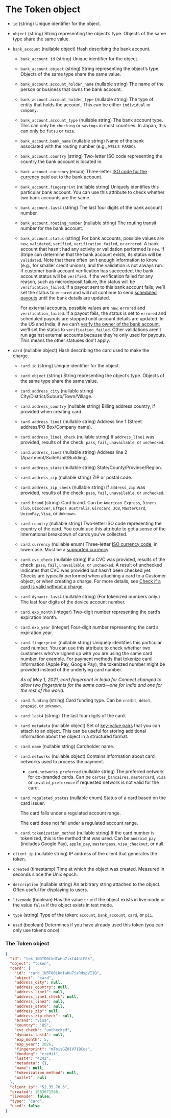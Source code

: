 # The Token object

- `id` (string)
  Unique identifier for the object.

- `object` (string)
  String representing the object’s type. Objects of the same type share the same value.

- `bank_account` (nullable object)
  Hash describing the bank account.

  - `bank_account.id` (string)
    Unique identifier for the object.

  - `bank_account.object` (string)
    String representing the object’s type. Objects of the same type share the same value.

  - `bank_account.account_holder_name` (nullable string)
    The name of the person or business that owns the bank account.

  - `bank_account.account_holder_type` (nullable string)
    The type of entity that holds the account. This can be either `individual` or `company`.

  - `bank_account.account_type` (nullable string)
    The bank account type. This can only be `checking` or `savings` in most countries. In Japan, this can only be `futsu` or `toza`.

  - `bank_account.bank_name` (nullable string)
    Name of the bank associated with the routing number (e.g., `WELLS FARGO`).

  - `bank_account.country` (string)
    Two-letter ISO code representing the country the bank account is located in.

  - `bank_account.currency` (enum)
    Three-letter [ISO code for the currency](https://stripe.com/docs/payouts) paid out to the bank account.

  - `bank_account.fingerprint` (nullable string)
    Uniquely identifies this particular bank account. You can use this attribute to check whether two bank accounts are the same.

  - `bank_account.last4` (string)
    The last four digits of the bank account number.

  - `bank_account.routing_number` (nullable string)
    The routing transit number for the bank account.

  - `bank_account.status` (string)
    For bank accounts, possible values are `new`, `validated`, `verified`, `verification_failed`, or `errored`. A bank account that hasn’t had any activity or validation performed is `new`. If Stripe can determine that the bank account exists, its status will be `validated`. Note that there often isn’t enough information to know (e.g., for smaller credit unions), and the validation is not always run. If customer bank account verification has succeeded, the bank account status will be `verified`. If the verification failed for any reason, such as microdeposit failure, the status will be `verification_failed`. If a payout sent to this bank account fails, we’ll set the status to `errored` and will not continue to send [scheduled payouts](https://stripe.com/docs/payouts#payout-schedule) until the bank details are updated.

    For external accounts, possible values are `new`, `errored` and `verification_failed`. If a payout fails, the status is set to `errored` and scheduled payouts are stopped until account details are updated. In the US and India, if we can’t [verify the owner of the bank account](https://support.stripe.com/questions/bank-account-ownership-verification), we’ll set the status to `verification_failed`. Other validations aren’t run against external accounts because they’re only used for payouts. This means the other statuses don’t apply.

- `card` (nullable object)
  Hash describing the card used to make the charge.

  - `card.id` (string)
    Unique identifier for the object.

  - `card.object` (string)
    String representing the object’s type. Objects of the same type share the same value.

  - `card.address_city` (nullable string)
    City/District/Suburb/Town/Village.

  - `card.address_country` (nullable string)
    Billing address country, if provided when creating card.

  - `card.address_line1` (nullable string)
    Address line 1 (Street address/PO Box/Company name).

  - `card.address_line1_check` (nullable string)
    If `address_line1` was provided, results of the check: `pass`, `fail`, `unavailable`, or `unchecked`.

  - `card.address_line2` (nullable string)
    Address line 2 (Apartment/Suite/Unit/Building).

  - `card.address_state` (nullable string)
    State/County/Province/Region.

  - `card.address_zip` (nullable string)
    ZIP or postal code.

  - `card.address_zip_check` (nullable string)
    If `address_zip` was provided, results of the check: `pass`, `fail`, `unavailable`, or `unchecked`.

  - `card.brand` (string)
    Card brand. Can be `American Express`, `Diners Club`, `Discover`, `Eftpos Australia`, `Girocard`, `JCB`, `MasterCard`, `UnionPay`, `Visa`, or `Unknown`.

  - `card.country` (nullable string)
    Two-letter ISO code representing the country of the card. You could use this attribute to get a sense of the international breakdown of cards you’ve collected.

  - `card.currency` (nullable enum)
    Three-letter [ISO currency code](https://www.iso.org/iso-4217-currency-codes.html), in lowercase. Must be a [supported currency](https://stripe.com/docs/currencies).

  - `card.cvc_check` (nullable string)
    If a CVC was provided, results of the check: `pass`, `fail`, `unavailable`, or `unchecked`. A result of unchecked indicates that CVC was provided but hasn’t been checked yet. Checks are typically performed when attaching a card to a Customer object, or when creating a charge. For more details, see [Check if a card is valid without a charge](https://support.stripe.com/questions/check-if-a-card-is-valid-without-a-charge).

  - `card.dynamic_last4` (nullable string)
    (For tokenized numbers only.) The last four digits of the device account number.

  - `card.exp_month` (integer)
    Two-digit number representing the card’s expiration month.

  - `card.exp_year` (integer)
    Four-digit number representing the card’s expiration year.

  - `card.fingerprint` (nullable string)
    Uniquely identifies this particular card number. You can use this attribute to check whether two customers who’ve signed up with you are using the same card number, for example. For payment methods that tokenize card information (Apple Pay, Google Pay), the tokenized number might be provided instead of the underlying card number.

    *As of May 1, 2021, card fingerprint in India for Connect changed to allow two fingerprints for the same card—one for India and one for the rest of the world.*

  - `card.funding` (string)
    Card funding type. Can be `credit`, `debit`, `prepaid`, or `unknown`.

  - `card.last4` (string)
    The last four digits of the card.

  - `card.metadata` (nullable object)
    Set of [key-value pairs](https://docs.stripe.com/docs/api/metadata.md) that you can attach to an object. This can be useful for storing additional information about the object in a structured format.

  - `card.name` (nullable string)
    Cardholder name.

  - `card.networks` (nullable object)
    Contains information about card networks used to process the payment.

    - `card.networks.preferred` (nullable string)
      The preferred network for co-branded cards. Can be `cartes_bancaires`, `mastercard`, `visa` or `invalid_preference` if requested network is not valid for the card.

  - `card.regulated_status` (nullable enum)
    Status of a card based on the card issuer.

    The card falls under a regulated account range.

    The card does not fall under a regulated account range.

  - `card.tokenization_method` (nullable string)
    If the card number is tokenized, this is the method that was used. Can be `android_pay` (includes Google Pay), `apple_pay`, `masterpass`, `visa_checkout`, or null.

- `client_ip` (nullable string)
  IP address of the client that generates the token.

- `created` (timestamp)
  Time at which the object was created. Measured in seconds since the Unix epoch.

- `description` (nullable string)
  An arbitrary string attached to the object. Often useful for displaying to users.

- `livemode` (boolean)
  Has the value `true` if the object exists in live mode or the value `false` if the object exists in test mode.

- `type` (string)
  Type of the token: `account`, `bank_account`, `card`, or `pii`.

- `used` (boolean)
  Determines if you have already used this token (you can only use tokens once).

### The Token object

```json
{
  "id": "tok_1N3T00LkdIwHu7ixt44h1F8k",
  "object": "token",
  "card": {
    "id": "card_1N3T00LkdIwHu7ixRdxpVI1Q",
    "object": "card",
    "address_city": null,
    "address_country": null,
    "address_line1": null,
    "address_line1_check": null,
    "address_line2": null,
    "address_state": null,
    "address_zip": null,
    "address_zip_check": null,
    "brand": "Visa",
    "country": "US",
    "cvc_check": "unchecked",
    "dynamic_last4": null,
    "exp_month": 5,
    "exp_year": 2026,
    "fingerprint": "mToisGZ01V71BCos",
    "funding": "credit",
    "last4": "4242",
    "metadata": {},
    "name": null,
    "tokenization_method": null,
    "wallet": null
  },
  "client_ip": "52.35.78.6",
  "created": 1683071568,
  "livemode": false,
  "type": "card",
  "used": false
}
```